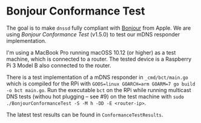 # Bonjour Conformance Test

The goal is to make `dnssd` fully compliant with [Bonjour](https://developer.apple.com/bonjour/) from Apple. We are using *Bonjour Conformance Test* (v1.5.0) to test our mDNS responder implementation.

I'm using a MacBook Pro running macOSS 10.12 (or higher) as a test machine, which is connected to a router. 
The tested device is a Raspberry Pi 3 Model B also connected to the router.

There is a test implementation of a mDNS responder in `_cmd/bct/main.go` which is compiled for the RPi with `GOOS=linux GOARCH=arm GOARM=7 go build -o bct main.go`.
Run the executable `bct` on the RPi while running multicast DNS tests (withou hot plugging – see #9) on the test machine with `sudo ./BonjourConformanceTest -S -M h -DD -E <router-ip>`.

The latest test results can be found in `ConformanceTestResults`.